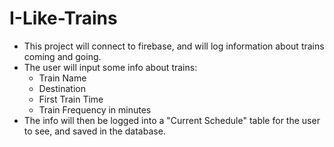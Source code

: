 # I-Like-Trains


* This project will connect to firebase, and will log information about trains coming and going.
* The user will input some info about trains:
  - Train Name
  - Destination
  - First Train Time
  - Train Frequency in minutes
* The info will then be logged into a "Current Schedule" table for the user to see, and saved in the database.
